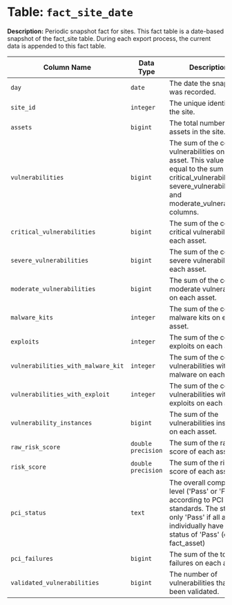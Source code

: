 # Table: `fact_site_date`

**Description:** Periodic snapshot fact for sites. This fact table is a date-based snapshot of the fact_site table. During each export process, the current data is appended to this fact table.


| Column Name | Data Type | Description |
|-------------|-----------|-------------|
| `day` | `date` | The date the snapshot was recorded. |
| `site_id` | `integer` | The unique identifier of the site. |
| `assets` | `bigint` | The total number of assets in the site. |
| `vulnerabilities` | `bigint` | The sum of the count of vulnerabilities on each asset. This value is equal to the sum of the critical_vulnerabilities, severe_vulnerabilities, and moderate_vulnerabilities columns. |
| `critical_vulnerabilities` | `bigint` | The sum of the count of critical vulnerabilities on each asset. |
| `severe_vulnerabilities` | `bigint` | The sum of the count of severe vulnerabilities on each asset. |
| `moderate_vulnerabilities` | `bigint` | The sum of the count of moderate vulnerabilities on each asset. |
| `malware_kits` | `integer` | The sum of the count of malware kits on each asset. |
| `exploits` | `integer` | The sum of the count of exploits on each asset. |
| `vulnerabilities_with_malware_kit` | `integer` | The sum of the count of vulnerabilities with malware on each asset. |
| `vulnerabilities_with_exploit` | `integer` | The sum of the count of vulnerabilities with exploits on each asset. |
| `vulnerability_instances` | `bigint` | The sum of the vulnerabilities instances on each asset. |
| `raw_risk_score` | `double precision` | The sum of the raw risk score of each asset. |
| `risk_score` | `double precision` | The sum of the risk score of each asset. |
| `pci_status` | `text` | The overall compliance level ('Pass' or 'Fail') according to PCI standards. The status is only 'Pass' if all assets individually have a status of 'Pass' (e.g. in fact_asset) |
| `pci_failures` | `bigint` | The sum of the total PCI failures on each asset. |
| `validated_vulnerabilities` | `bigint` | The number of vulnerabilities that have been validated. |